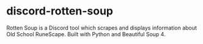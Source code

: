 # discord-rotten-soup
Rotten Soup is a Discord tool which scrapes and displays information about Old School RuneScape. Built with Python and Beautiful Soup 4.
